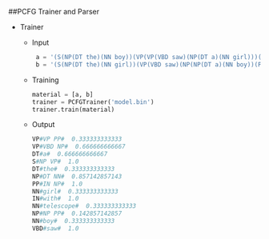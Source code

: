 ##PCFG Trainer and Parser

* Trainer
    *  Input

	    ```python
		 a = '(S(NP(DT the)(NN boy))(VP(VP(VBD saw)(NP(DT a)(NN girl)))(PP(IN with)(NP(DT a)(NN telescope)))))'
	     b = '(S(NP(DT the)(NN girl))(VP(VBD saw)(NP(NP(DT a)(NN boy))(PP(IN with)(NP(DT a)(NN telescope)))
		```

    *  Training

    	```python
	   material = [a, b]
	   trainer = PCFGTrainer('model.bin')
	   trainer.train(material)
		```

    *  Output
    
   		 ```python
		VP#VP PP#  0.333333333333 
		VP#VBD NP#  0.666666666667 
		DT#a#  0.666666666667 
		S#NP VP#  1.0 
		DT#the#  0.333333333333 
		NP#DT NN#  0.857142857143 
		PP#IN NP#  1.0 
		NN#girl#  0.333333333333 
		IN#with#  1.0 
		NN#telescope#  0.333333333333 
		NP#NP PP#  0.142857142857 
		NN#boy#  0.333333333333 
		VBD#saw#  1.0
		```